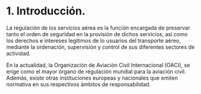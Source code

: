 
# 1. Introducción.

La regulación de los servicios aérea es la función encargada de preservar tanto el orden de seguridad en la provisión de dichos servicios, así como los derechos e intereses legítimos de lo usuarios del transporte aéreo, mediante la ordenación, supervisión y control de sus diferentes sectores de actividad.

En la actualidad, la Organización de Aviación Civil Internacional (OACI), se erige como el mayor órgano de regulación mundial para la aviación civil. Además, existe otras instituciones europeas y nacionales que emiten normativa en sus respectivos ámbitos de responsabilidad.
